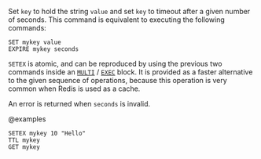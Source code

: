 Set `key` to hold the string `value` and set `key` to timeout after a given
number of seconds.
This command is equivalent to executing the following commands:

```
SET mykey value
EXPIRE mykey seconds
```

`SETEX` is atomic, and can be reproduced by using the previous two commands
inside an [`MULTI`](/commands/multi) / [`EXEC`](/commands/exec) block.
It is provided as a faster alternative to the given sequence of operations,
because this operation is very common when Redis is used as a cache.

An error is returned when `seconds` is invalid.

@examples

```cli
SETEX mykey 10 "Hello"
TTL mykey
GET mykey
```

